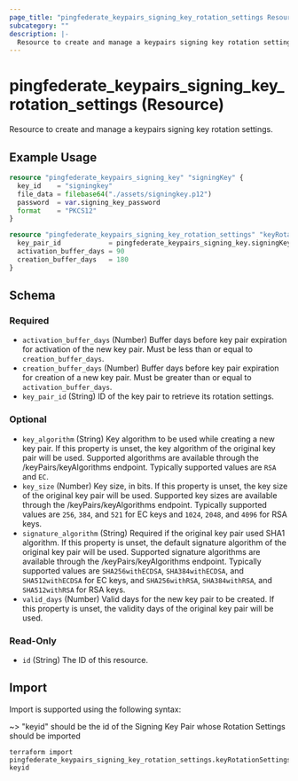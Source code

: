 ```yaml
---
page_title: "pingfederate_keypairs_signing_key_rotation_settings Resource - terraform-provider-pingfederate"
subcategory: ""
description: |-
  Resource to create and manage a keypairs signing key rotation settings.
---
```


# pingfederate_keypairs_signing_key_rotation_settings (Resource)

Resource to create and manage a keypairs signing key rotation settings.

## Example Usage

```terraform
resource "pingfederate_keypairs_signing_key" "signingKey" {
  key_id    = "signingkey"
  file_data = filebase64("./assets/signingkey.p12")
  password  = var.signing_key_password
  format    = "PKCS12"
}

resource "pingfederate_keypairs_signing_key_rotation_settings" "keyRotationSettings" {
  key_pair_id            = pingfederate_keypairs_signing_key.signingKey.key_id
  activation_buffer_days = 90
  creation_buffer_days   = 180
}
```

<!-- schema generated by tfplugindocs -->
## Schema

### Required

- `activation_buffer_days` (Number) Buffer days before key pair expiration for activation of the new key pair. Must be less than or equal to `creation_buffer_days`.
- `creation_buffer_days` (Number) Buffer days before key pair expiration for creation of a new key pair. Must be greater than or equal to `activation_buffer_days`.
- `key_pair_id` (String) ID of the key pair to retrieve its rotation settings.

### Optional

- `key_algorithm` (String) Key algorithm to be used while creating a new key pair. If this property is unset, the key algorithm of the original key pair will be used. Supported algorithms are available through the /keyPairs/keyAlgorithms endpoint. Typically supported values are `RSA` and `EC`.
- `key_size` (Number) Key size, in bits. If this property is unset, the key size of the original key pair will be used. Supported key sizes are available through the /keyPairs/keyAlgorithms endpoint. Typically supported values are `256`, `384`, and `521` for EC keys and `1024`, `2048`, and `4096` for RSA keys.
- `signature_algorithm` (String) Required if the original key pair used SHA1 algorithm. If this property is unset, the default signature algorithm of the original key pair will be used. Supported signature algorithms are available through the /keyPairs/keyAlgorithms endpoint. Typically supported values are `SHA256withECDSA`, `SHA384withECDSA`, and `SHA512withECDSA` for EC keys, and `SHA256withRSA`, `SHA384withRSA`, and `SHA512withRSA` for RSA keys.
- `valid_days` (Number) Valid days for the new key pair to be created. If this property is unset, the validity days of the original key pair will be used.

### Read-Only

- `id` (String) The ID of this resource.

## Import

Import is supported using the following syntax:

~> "keyid" should be the id of the Signing Key Pair whose Rotation Settings should be imported

```shell
terraform import pingfederate_keypairs_signing_key_rotation_settings.keyRotationSettings keyid
```